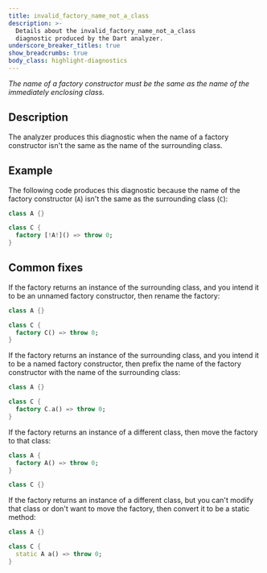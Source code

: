 ```yaml
---
title: invalid_factory_name_not_a_class
description: >-
  Details about the invalid_factory_name_not_a_class
  diagnostic produced by the Dart analyzer.
underscore_breaker_titles: true
show_breadcrumbs: true
body_class: highlight-diagnostics
---
```


_The name of a factory constructor must be the same as the name of the
immediately enclosing class._

## Description

The analyzer produces this diagnostic when the name of a factory
constructor isn't the same as the name of the surrounding class.

## Example

The following code produces this diagnostic because the name of the factory
constructor (`A`) isn't the same as the surrounding class (`C`):

```dart
class A {}

class C {
  factory [!A!]() => throw 0;
}
```

## Common fixes

If the factory returns an instance of the surrounding class, and you
intend it to be an unnamed factory constructor, then rename the factory:

```dart
class A {}

class C {
  factory C() => throw 0;
}
```

If the factory returns an instance of the surrounding class, and you
intend it to be a named factory constructor, then prefix the name of the
factory constructor with the name of the surrounding class:

```dart
class A {}

class C {
  factory C.a() => throw 0;
}
```

If the factory returns an instance of a different class, then move the
factory to that class:

```dart
class A {
  factory A() => throw 0;
}

class C {}
```

If the factory returns an instance of a different class, but you can't
modify that class or don't want to move the factory, then convert it to be
a static method:

```dart
class A {}

class C {
  static A a() => throw 0;
}
```
